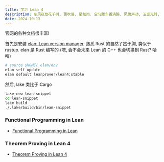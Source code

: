 ```yaml
---
title: 学习 Lean 4
description: 东风夜放花千树, 更吹落, 星如雨. 宝马雕车香满路. 凤箫声动, 玉壶光转, 一夜鱼龙舞.
date: 2024-10-13
---
```


官网的各种文档很丰富!

首先是安装
[elan: Lean version manager](https://github.com/leanprover/elan),
熟悉 Rust 的自然了然于胸, 类似于 rustup.
elan 是 Rust 编写的 (嗯, 会不会未来 Lean 的 C++ 也会切换到 Rust? 哈哈)

```sh
# source $HOME/.elan/env
elan self update
elan default leanprover/lean4:stable
```

然后, lake 类比于 Cargo

```sh
lake new lean-snippet
cd lean-snippet
lake build
./.lake/build/bin/lean-snippet
```


### Functional Programming in Lean

- [Functional Programming in Lean](https://lean-lang.org/functional_programming_in_lean/)

### Theorem Proving in Lean 4

- [Theorem Proving in Lean 4](https://lean-lang.org/theorem_proving_in_lean4/)

